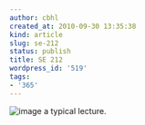 ```yaml
---
author: cbhl
created_at: 2010-09-30 13:35:38
kind: article
slug: se-212
status: publish
title: SE 212
wordpress_id: '519'
tags:
- '365'
---
```


![image](http://blog.azuresky.ca/blog/wp-content/uploads/2010/09/wpid-IMG_20100930_133443.jpg)
a typical lecture.
